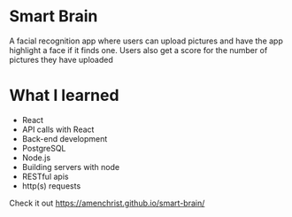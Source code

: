 # Smart Brain
A facial recognition app where users can upload pictures and have the app highlight a face if it finds one. Users also get a score for the number of pictures they have uploaded

# What I learned
* React
* API calls with React
* Back-end development
* PostgreSQL
* Node.js
* Building servers with node
* RESTful apis
* http(s) requests

Check it out https://amenchrist.github.io/smart-brain/

